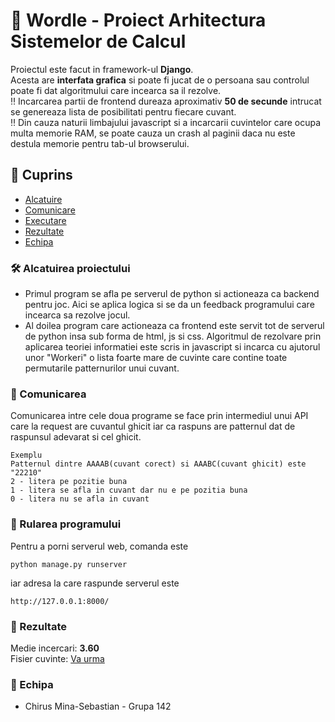 
# :large_orange_diamond: Wordle - Proiect Arhitectura Sistemelor de Calcul

Proiectul este facut in framework-ul **Django**.\
Acesta are **interfata grafica** si poate fi jucat de o persoana sau controlul poate fi dat algoritmului care incearca sa il rezolve.\
:bangbang: Incarcarea partii de frontend dureaza aproximativ **50 de secunde** intrucat se genereaza lista de posibilitati pentru fiecare cuvant.\
:bangbang: Din cauza naturii limbajului javascript si a incarcarii cuvintelor care ocupa multa memorie RAM, se poate cauza un crash al paginii daca nu este destula memorie pentru tab-ul browserului.


## :notebook_with_decorative_cover: Cuprins
- [Alcatuire](https://github.com/Minutzu321/wordl#hammer_and_wrench-alcatuirea-proiectului)
- [Comunicare](https://github.com/Minutzu321/wordl#speech_balloon-comunicarea)
- [Executare](https://github.com/Minutzu321/wordl#pray-rularea-programului)
- [Rezultate](https://github.com/Minutzu321/wordl#memo-rezultate)
- [Echipa](https://github.com/Minutzu321/wordl#busts_in_silhouette-echipa)


### :hammer_and_wrench: Alcatuirea proiectului
 - Primul program se afla pe serverul de python si actioneaza ca backend pentru joc. Aici se aplica logica si se da un feedback programului care incearca sa rezolve jocul.
 - Al doilea program care actioneaza ca frontend este servit tot de serverul de python insa sub forma de html, js si css. Algoritmul de rezolvare prin aplicarea teoriei informatiei este scris in javascript si incarca cu ajutorul unor "Workeri" o lista foarte mare de cuvinte care contine toate permutarile patternurilor unui cuvant.


### :speech_balloon: Comunicarea
Comunicarea intre cele doua programe se face prin intermediul unui API care la request are cuvantul ghicit iar ca raspuns are patternul dat de raspunsul adevarat si cel ghicit.
```
Exemplu
Patternul dintre AAAAB(cuvant corect) si AAABC(cuvant ghicit) este "22210"
2 - litera pe pozitie buna
1 - litera se afla in cuvant dar nu e pe pozitia buna
0 - litera nu se afla in cuvant
```
### :pray: Rularea programului
Pentru a porni serverul web, comanda este
```
python manage.py runserver
```
iar adresa la care raspunde serverul este
```
http://127.0.0.1:8000/
```
### :memo: Rezultate
Medie incercari: **3.60**\
Fisier cuvinte: [Va urma]()

### :busts_in_silhouette: Echipa
- Chirus Mina-Sebastian - Grupa 142
